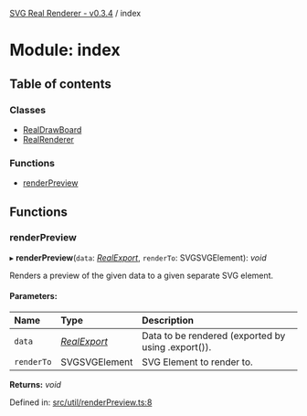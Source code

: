 [SVG Real Renderer - v0.3.4](../docs.md) / index

# Module: index

## Table of contents

### Classes

- [RealDrawBoard](../classes/index.realdrawboard.md)
- [RealRenderer](../classes/index.realrenderer.md)

### Functions

- [renderPreview](index.md#renderpreview)

## Functions

### renderPreview

▸ **renderPreview**(`data`: [*RealExport*](src_types_realrenderertypes.md#realexport), `renderTo`: SVGSVGElement): *void*

Renders a preview of the given data to a given separate SVG element.

#### Parameters:

Name | Type | Description |
:------ | :------ | :------ |
`data` | [*RealExport*](src_types_realrenderertypes.md#realexport) | Data to be rendered (exported by using .export()).   |
`renderTo` | SVGSVGElement | SVG Element to render to.    |

**Returns:** *void*

Defined in: [src/util/renderPreview.ts:8](https://github.com/HarshKhandeparkar/svg-real-renderer/blob/cdeee4a/src/util/renderPreview.ts#L8)
